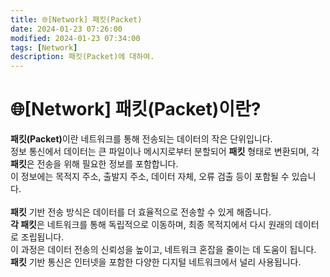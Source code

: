 ```yaml
---
title: 🌐[Network] 패킷(Packet)
date: 2024-01-23 07:26:00
modified: 2024-01-23 07:34:00
tags: [Network]
description: 패킷(Packet)에 대하여.
---
```


# 🌐[Network] 패킷(Packet)이란?

<strong>패킷(Packet)</strong>이란 네트워크를 통해 전송되는 데이터의 작은 단위입니다.<br>
정보 통신에서 데이터는 큰 파일이나 메시지로부터 분할되어 <strong>패킷</strong> 형태로 변환되며, 각 <strong>패킷</strong>은 전송을 위해 필요한 정보를 포함합니다.<br>
이 정보에는 목적지 주소, 출발지 주소, 데이터 자체, 오류 검출 등이 포함될 수 있습니다.<br>
<br>
<strong>패킷</strong> 기반 전송 방식은 데이터를 더 효율적으로 전송할 수 있게 해줍니다.<br>
<strong>각 패킷</strong>은 네트워크를 통해 독립적으로 이동하며, 최종 목적지에서 다시 원래의 데이터로 조립됩니다.<br>
이 과정은 데이터 전송의 신뢰성을 높이고, 네트워크 혼잡을 줄이는 데 도움이 됩니다.<br>
<strong>패킷</strong> 기반 통신은 인터넷을 포함한 다양한 디지털 네트워크에서 널리 사용됩니다.
